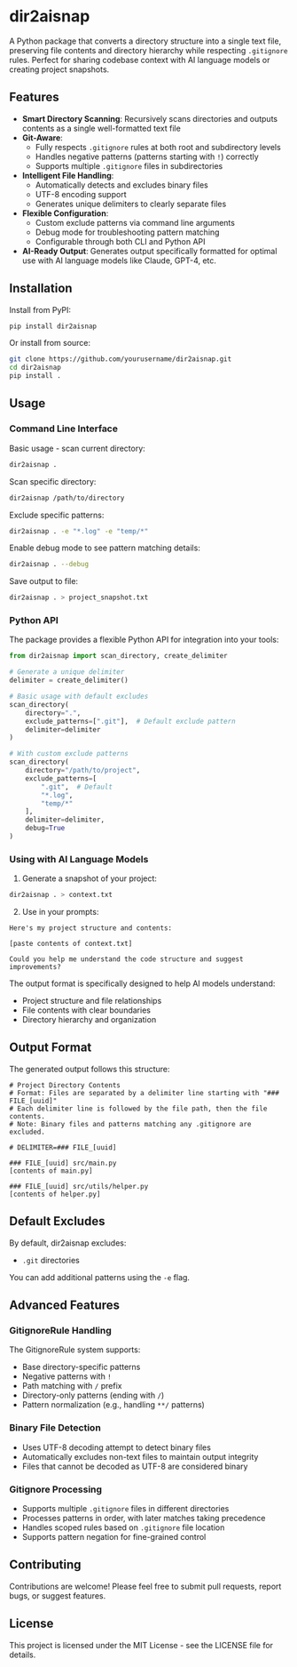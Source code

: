 # dir2aisnap

A Python package that converts a directory structure into a single text file, preserving file contents and directory hierarchy while respecting `.gitignore` rules. Perfect for sharing codebase context with AI language models or creating project snapshots.

## Features

- **Smart Directory Scanning**: Recursively scans directories and outputs contents as a single well-formatted text file
- **Git-Aware**: 
  - Fully respects `.gitignore` rules at both root and subdirectory levels
  - Handles negative patterns (patterns starting with `!`) correctly
  - Supports multiple `.gitignore` files in subdirectories
- **Intelligent File Handling**:
  - Automatically detects and excludes binary files
  - UTF-8 encoding support
  - Generates unique delimiters to clearly separate files
- **Flexible Configuration**:
  - Custom exclude patterns via command line arguments
  - Debug mode for troubleshooting pattern matching
  - Configurable through both CLI and Python API
- **AI-Ready Output**: Generates output specifically formatted for optimal use with AI language models like Claude, GPT-4, etc.

## Installation

Install from PyPI:
```bash
pip install dir2aisnap
```

Or install from source:
```bash
git clone https://github.com/yourusername/dir2aisnap.git
cd dir2aisnap
pip install .
```

## Usage

### Command Line Interface

Basic usage - scan current directory:
```bash
dir2aisnap .
```

Scan specific directory:
```bash
dir2aisnap /path/to/directory
```

Exclude specific patterns:
```bash
dir2aisnap . -e "*.log" -e "temp/*"
```

Enable debug mode to see pattern matching details:
```bash
dir2aisnap . --debug
```

Save output to file:
```bash
dir2aisnap . > project_snapshot.txt
```

### Python API

The package provides a flexible Python API for integration into your tools:

```python
from dir2aisnap import scan_directory, create_delimiter

# Generate a unique delimiter
delimiter = create_delimiter()

# Basic usage with default excludes
scan_directory(
    directory=".",
    exclude_patterns=[".git"],  # Default exclude pattern
    delimiter=delimiter
)

# With custom exclude patterns
scan_directory(
    directory="/path/to/project",
    exclude_patterns=[
        ".git",  # Default
        "*.log",
        "temp/*"
    ],
    delimiter=delimiter,
    debug=True
)
```

### Using with AI Language Models

1. Generate a snapshot of your project:
```bash
dir2aisnap . > context.txt
```

2. Use in your prompts:
```
Here's my project structure and contents:

[paste contents of context.txt]

Could you help me understand the code structure and suggest improvements?
```

The output format is specifically designed to help AI models understand:
- Project structure and file relationships
- File contents with clear boundaries
- Directory hierarchy and organization

## Output Format

The generated output follows this structure:

```
# Project Directory Contents
# Format: Files are separated by a delimiter line starting with "### FILE_[uuid]"
# Each delimiter line is followed by the file path, then the file contents.
# Note: Binary files and patterns matching any .gitignore are excluded.

# DELIMITER=### FILE_[uuid]

### FILE_[uuid] src/main.py
[contents of main.py]

### FILE_[uuid] src/utils/helper.py
[contents of helper.py]
```

## Default Excludes

By default, dir2aisnap excludes:
- `.git` directories

You can add additional patterns using the `-e` flag.

## Advanced Features

### GitignoreRule Handling

The GitignoreRule system supports:
- Base directory-specific patterns
- Negative patterns with `!`
- Path matching with `/` prefix
- Directory-only patterns (ending with `/`)
- Pattern normalization (e.g., handling `**/` patterns)

### Binary File Detection

- Uses UTF-8 decoding attempt to detect binary files
- Automatically excludes non-text files to maintain output integrity
- Files that cannot be decoded as UTF-8 are considered binary

### Gitignore Processing

- Supports multiple `.gitignore` files in different directories
- Processes patterns in order, with later matches taking precedence
- Handles scoped rules based on `.gitignore` file location
- Supports pattern negation for fine-grained control

## Contributing

Contributions are welcome! Please feel free to submit pull requests, report bugs, or suggest features.

## License

This project is licensed under the MIT License - see the LICENSE file for details.